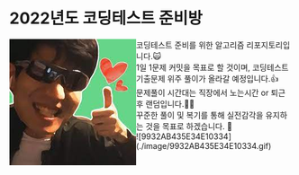 # 2022년도 코딩테스트 준비방

<img align='left' src='https://github.com/haruu19/algoin2022/blob/main/image/thumbsUp.jpg'>
코딩테스트 준비를 위한 알고리즘 리포지토리입니다.🙀<br/>
1일 1문제 커밋을 목표로 할 것이며, 코딩테스트 기출문제 위주 풀이가 올라갈 예정입니다.👍<br/>
문제풀이 시간대는 직장에서 노는시간 or 퇴근 후 랜덤입니다.🐱‍👤<br/>
꾸준한 풀이 및 복기를 통해 실전감각을 유지하는 것을 목표로 하겠습니다. 🔰<br/>
![9932AB435E34E10334](./image/9932AB435E34E10334.gif)
